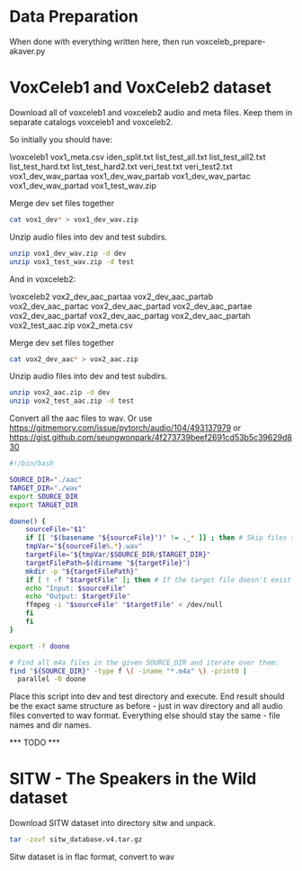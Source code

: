 # Data Preparation
When done with everything written here, then run voxceleb_prepare-akaver.py

# VoxCeleb1 and VoxCeleb2 dataset

Download all of voxceleb1 and voxceleb2 audio and meta files.
Keep them in separate catalogs voxceleb1 and voxceleb2.

So initially you should have:

\voxceleb1
 vox1_meta.csv
 iden_split.txt
 list_test_all.txt
 list_test_all2.txt
 list_test_hard.txt
 list_test_hard2.txt
 veri_test.txt
 veri_test2.txt
 vox1_dev_wav_partaa
 vox1_dev_wav_partab
 vox1_dev_wav_partac
 vox1_dev_wav_partad
 vox1_test_wav.zip

Merge dev set files together 
~~~bash
cat vox1_dev* > vox1_dev_wav.zip 
~~~

Unzip audio files into dev and test subdirs.
~~~bash
unzip vox1_dev_wav.zip -d dev
unzip vox1_test_wav.zip -d test
~~~

And in voxceleb2:

\voxceleb2
 vox2_dev_aac_partaa
 vox2_dev_aac_partab
 vox2_dev_aac_partac
 vox2_dev_aac_partad
 vox2_dev_aac_partae
 vox2_dev_aac_partaf
 vox2_dev_aac_partag
 vox2_dev_aac_partah
 vox2_test_aac.zip
 vox2_meta.csv

Merge dev set files together 
~~~bash
cat vox2_dev_aac* > vox2_aac.zip 
~~~

Unzip audio files into dev and test subdirs.
~~~bash
unzip vox2_aac.zip -d dev
unzip vox2_test_aac.zip -d test
~~~

Convert all the aac files to wav.
Or use 
https://gitmemory.com/issue/pytorch/audio/104/493137979 
or 
https://gist.github.com/seungwonpark/4f273739beef2691cd53b5c39629d830

~~~bash
#!/bin/bash

SOURCE_DIR="./aac"
TARGET_DIR="./wav"
export SOURCE_DIR
export TARGET_DIR

doone() {
    sourceFile="$1"
    if [[ "$(basename "${sourceFile}")" != ._* ]] ; then # Skip files starting with "._"
    tmpVar="${sourceFile%.*}.wav"
    targetFile="${tmpVar/$SOURCE_DIR/$TARGET_DIR}"
    targetFilePath=$(dirname "${targetFile}")
    mkdir -p "${targetFilePath}"
    if [ ! -f "$targetFile" ]; then # If the target file doesn't exist already
    echo "Input: $sourceFile"
    echo "Output: $targetFile"
    ffmpeg -i "$sourceFile" "$targetFile" < /dev/null
    fi
    fi
}

export -f doone

# Find all m4a files in the given SOURCE_DIR and iterate over them:
find "${SOURCE_DIR}" -type f \( -iname "*.m4a" \) -print0 |
  parallel -0 doone
~~~
Place this script into dev and test directory and execute. End result should be the exact same structure as before - just in wav directory and all audio files converted to wav format.
Everything else should stay the same - file names and dir names.





*** TODO ***

# SITW - The Speakers in the Wild dataset

Download SITW dataset into directory sitw and unpack.

~~~bash
tar -zxvf sitw_database.v4.tar.gz
~~~

Sitw dataset is in flac format, convert to wav

